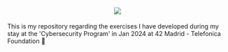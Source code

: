 <h1 align="center">
    <img src="https://readme-typing-svg.herokuapp.com?font=Overpass&weight=800&size=35&pause=1000&color=ff7538&random=false&width=700&height=70&lines=Cybersecurity+program+at+42+The+Network;" />
</h1>

This is my repository regarding the exercises I have developed during my stay at the
'Cybersecurity Program' in Jan 2024 at 42 Madrid - Telefonica Foundation 💪

<h1 align="left">
</h1>
